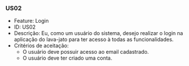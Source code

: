 ### US02

- Feature: Login
- ID: US02
- Descrição: Eu, como um usuário do sistema, desejo realizar o login na aplicação do lava-jato para ter acesso à todas as funcionalidades.
- Critérios de aceitação:
    * O usuário deve possuir acesso ao email cadastrado.
    * O usuário deve ter criado uma conta.
  